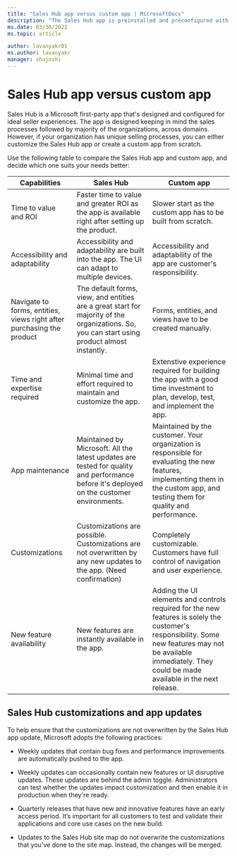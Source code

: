 ```yaml
---
title: "Sales Hub app versus custom app | MicrosoftDocs"
description: "The Sales Hub app is preinstalled and preconfigured with several core sales and sales insights features to help you get started quickly"
ms.date: 03/30/2022
ms.topic: article

author: lavanyakr01
ms.author: lavanyakr
manager: shujoshi
---
```


# Sales Hub app versus custom app

Sales Hub is a Microsoft first-party app that's designed and configured for ideal seller experiences. The app is designed keeping in mind the sales processes followed by majority of the organizations, across domains. However, if your organization has unique selling processes, you can either customize the Sales Hub app or create a custom app from scratch. 

Use the following table to compare the Sales Hub app and custom app, and decide which one suits your needs better: 

| **Capabilities**                                                      | **Sales Hub**                                                                                                                                | **Custom app**                                                                                                                                                                                                   |
|-----------------------------------------------------------------------|----------------------------------------------------------------------------------------------------------------------------------------------|------------------------------------------------------------------------------------------------------------------------------------------------------------------------------------------------------------------|
| Time to value and ROI                                                 | Faster time to value and greater ROI as the app is available right after setting up the product.                                             | Slower start as the custom app has to be built from scratch.                                                                                                                                                     |
| Accessibility and adaptability                                        | Accessibility and adaptability are built into the app. The UI can adapt to multiple devices.                                                 | Accessibility and adaptability of the app are customer's responsibility.                                                                                                                                         |
| Navigate to forms, entities, views right after purchasing the product | The default forms, view, and entities are a great start for majority of the organizations. So, you can start using product almost instantly. | Forms, entities, and views have to be created manually.                                                                                                                                                          |
| Time and expertise required                                           | Minimal time and effort required to maintain and customize the app.                                                                          | Extenstive experience required for building the app with a good time investment to plan, develop, test, and implement the app.                                                                                   |
| App maintenance                                                       | Maintained by Microsoft. All the latest updates are tested for quality and performance before it's deployed on the customer environments.    | Maintained by the customer. Your organization is responsible for evaluating the new features, implementing them in the custom app, and testing them for quality and performance.                                 |
| Customizations                                                        | Customizations are possible. Customizations are not overwritten by any new updates to the app. (Need confirmation)                           | Completely customizable. Customers have full control of navigation and user experience.                                                                                                                          |
| New feature availability                                              | New features are instantly available in the app.                                                                                             | Adding the UI elements and controls required for the new features is solely the customer's responsibility. Some new features may not be available immediately. They could be made available in the next release. |



## Sales Hub customizations and app updates

To help ensure that the customizations are not overwritten by the Sales Hub app update, Microsoft adopts the following practices:

- Weekly updates that contain bug fixes and performance improvements are automatically pushed to the app.

- Weekly updates can occasionally contain new features or UI disruptive updates. These updates are behind the admin toggle. Administrators can test whether the updates impact customization and then enable it in production when they're ready. 

- Quarterly releases that have new and innovative features have an early access period. It’s important for all customers to test and validate their applications and core use cases on the new build. 

- Updates to the Sales Hub site map do not overwrite the customizations that you've done to the site map. Instead, the changes will be merged.
